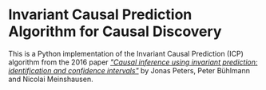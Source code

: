 # Invariant Causal Prediction Algorithm for Causal Discovery

This is a Python implementation of the Invariant Causal Prediction (ICP) algorithm from the 2016 paper [*"Causal inference using invariant prediction: identification and confidence intervals"*](https://rss.onlinelibrary.wiley.com/doi/pdfdirect/10.1111/rssb.12167) by Jonas Peters, Peter Bühlmann and Nicolai Meinshausen.